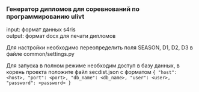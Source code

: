 ### Генератор дипломов для соревнований по программированию ulivt ###

input: формат данных s4ris  
output: формат docx для печати дипломов

Для настройки необходимо переопределить поля 
SEASON, D1, D2, D3 в файле common/settings.py

Для запуска в полном режиме необходим доступ в базу данных, 
в корень проекта положите файл secdist.json с форматом
`{
  "host": <host>,
  "port": <port>,
  "db_name": <db_name>,
  "user": <user>,
  "password": <password>
}`